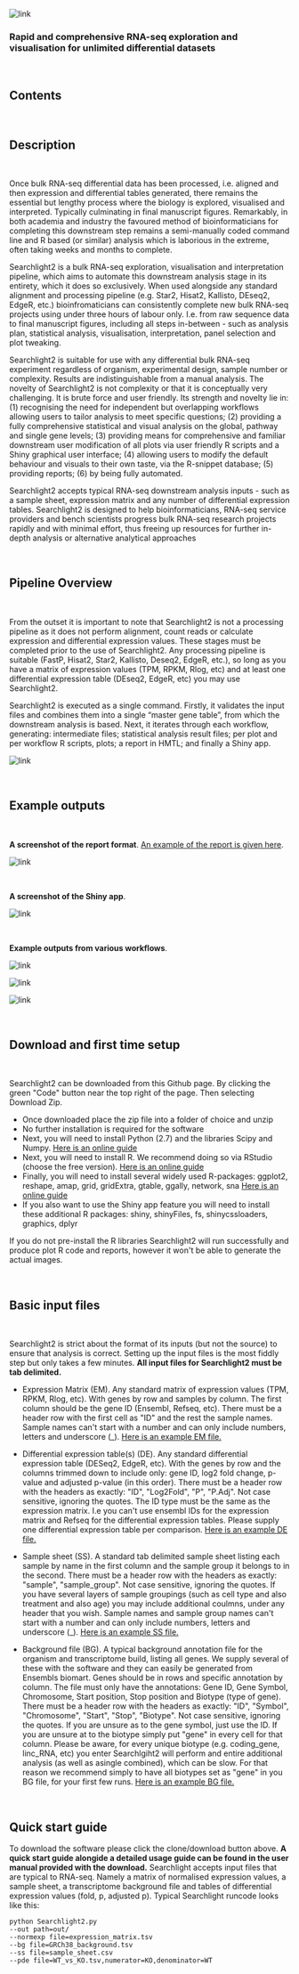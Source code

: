 ![link](/software/bin/report/logo.png)

### Rapid and comprehensive RNA-seq exploration and visualisation for unlimited differential datasets

<br>

## Contents

<br>

## Description

<br>

Once bulk RNA-seq differential data has been processed, i.e. aligned and then expression and differential tables generated, there remains the essential but lengthy process where the biology is explored, visualised and interpreted. Typically culminating in final manuscript figures. Remarkably, in both academia and industry the favoured method of bioinformaticians for completing this downstream step remains a semi-manually coded command line and R based (or similar) analysis which is laborious in the extreme, often taking weeks and months to complete.

Searchlight2 is a bulk RNA-seq exploration, visualisation and interpretation pipeline, which aims to automate this downstream analysis stage in its entirety, which it does so exclusively. When used alongside any standard alignment and processing pipeline (e.g. Star2, Hisat2, Kallisto, DEseq2, EdgeR, etc.) bioinfromaticians can consistently complete new bulk RNA-seq projects using under three hours of labour only. I.e. from raw sequence data to final manuscript figures, including all steps in-between - such as analysis plan, statistical analysis, visualisation, interpretation, panel selection and plot tweaking. 

Searchlight2 is suitable for use with any differential bulk RNA-seq experiment regardless of organism, experimental design, sample number or complexity. Results are indistinguishable from a manual analysis. The novelty of Searchlight2 is not complexity or that it is conceptually very challenging. It is brute force and user friendly. Its strength and novelty lie in: (1) recognising the need for independent but overlapping workflows allowing users to tailor analysis to meet specific questions; (2) providing a fully comprehensive statistical and visual analysis on the global, pathway and single gene levels; (3) providing means for comprehensive and familiar downstream user modification of all plots via user friendly R scripts and a Shiny graphical user interface; (4) allowing users to modify the default behaviour and visuals to their own taste, via the R-snippet database; (5) providing reports; (6) by being fully automated.

Searchlight2 accepts typical RNA-seq downstream analysis inputs - such as a sample sheet, expression matrix and any number of differential expression tables.  Searchlight2 is designed to help bioinformaticians, RNA-seq service providers and bench scientists progress bulk RNA-seq research projects rapidly and with minimal effort, thus freeing up resources for further in-depth analysis or alternative analytical approaches


<br>

## Pipeline Overview

<br>

From the outset it is important to note that Searchlight2 is not a processing pipeline as it does not perform alignment, count reads or calculate expression and
differential expression values. These stages must be completed prior to the use of Searchlight2. Any processing pipeline is suitable (FastP, Hisat2, Star2, Kallisto, Deseq2, EdgeR, etc.), so long as you have a matrix of expression values (TPM, RPKM, Rlog, etc) and at least one differential expression table (DEseq2, EdgeR, etc) you may use Searchlight2. 

Searchlight2 is executed as a single command. Firstly, it validates the input files and combines them into a single “master gene table”, from which the downstream analysis is based. Next, it iterates through each workflow, generating: intermediate files; statistical analysis result files; per plot and per workflow R scripts, plots; a report in HMTL; and finally a Shiny app.

![link](/media/outline.png)

<br>

## Example outputs

<br>

**A screenshot of the report format**. [An example of the report is given here](https://github.com/Searchlight2/example-reports).

![link](/media/report.png)

<br>

**A screenshot of the Shiny app**. 

![link](/media/shiny.png)


<br>

**Example outputs from various workflows**. 

![link](/media/Ex1.png)

![link](/media/Ex2.png)

![link](/media/Ex3.png)

<br>

## Download and first time setup

<br>

Searchlight2 can be downloaded from this Github page. By clicking the green "Code" button near the top right of the page. Then selecting Download Zip. 

* Once downloaded place the zip file into a folder of choice and unzip
* No further installation is required for the software
* Next, you will need to install Python (2.7) and the libraries Scipy and Numpy. [Here is an online guide](https://wiki.python.org/moin/BeginnersGuide/Download)
* Next, you will need to install R. We recommend doing so via RStudio (choose the free version). [Here is an online guide](https://rstudio.com/products/rstudio/download/)
* Finally, you will need to install several widely used R-packages: ggplot2, reshape, amap, grid, gridExtra, gtable, ggally, network, sna [Here is an online guide](https://www.datacamp.com/community/tutorials/r-packages-guide)
* If you also want to use the Shiny app feature you will need to install these additional R packages: shiny, shinyFiles, fs, shinycssloaders, graphics, dplyr

If you do not pre-install the R libraries Searchlight2 will run successfully and produce plot R code and reports, however it won't be able to generate the actual images.

<br>

## Basic input files


<br>

Searchlight2 is strict about the format of its inputs (but not the source) to ensure that analysis is correct. Setting up the input files is the most fiddly step but only takes a few minutes. **All input files for Searchlight2 must be tab delimited.**

* Expression Matrix (EM). Any standard matrix of expression values (TPM, RPKM, Rlog, etc). With genes by row and samples by column. The first column should be the gene ID (Ensembl, Refseq, etc). There must be a header row with the first cell as "ID" and the rest the sample names. Sample names can't start with a number and can only include numbers, letters and underscore (_). [Here is an example EM file.](https://raw.githubusercontent.com/Searchlight2/Searchlight2/master/example_data/normexp.tsv)


* Differential expression table(s) (DE). Any standard differential expression table (DESeq2, EdgeR, etc). With the genes by row and the columns trimmed down to include only: gene ID, log2 fold change, p-value and adjusted p-value (in this order). There must be a header row with the headers as exactly: "ID", "Log2Fold", "P", "P.Adj". Not case sensitive, ignoring the quotes. The ID type must be the same as the expression matrix. I.e you can't use ensembl IDs for the expression matrix and Refseq for the differential expression tables. Please supply one differential expression table per comparison. [Here is an example DE file.](https://raw.githubusercontent.com/Searchlight2/Searchlight2/master/example_data/ML_vs_LP.tsv)

* Sample sheet (SS). A standard tab delimited sample sheet listing each sample by name in the first column and the sample group it belongs to in the second. There must be a header row with the headers as exactly: "sample", "sample_group". Not case sensitive, ignoring the quotes. If you have several layers of sample groupings (such as cell type and also treatment and also age) you may include additional coulmns, under any header that you wish. Sample names and sample group names can't start with a number and can only include numbers, letters and underscore (_). [Here is an example SS file.](https://github.com/Searchlight2/Searchlight2/blob/master/example_data/sample_sheet.tsv)

* Background file (BG). A typical background annotation file for the organism and transcriptome build, listing all genes. We supply several of these with the software and they can easily be generated from Ensembls biomart. Genes should be in rows and specific annotation by column. The file must only have the annotations: Gene ID, Gene Symbol, Chromosome, Start position, Stop position and Biotype (type of gene). There must be a header row with the headers as exactly: "ID", "Symbol", "Chromosome", "Start", "Stop", "Biotype". Not case sensitive, ignoring the quotes. If you are unsure as to the gene symbol, just use the ID. If you are unsure at to the biotype simply put "gene" in every cell for that column. Please be aware, for every unique biotype (e.g. coding_gene, linc_RNA, etc) you enter Searchlgiht2 will perform and entire additional analysis (as well as asingle combined), which can be slow. For that reason we recommend simply to have all biotypes set as "gene" in you BG file, for your first few runs. [Here is an example BG file.](https://raw.githubusercontent.com/Searchlight2/Searchlight2/master/databases/background/human/Ensembl.GRCh37.p13.tsv)

<br>

## Quick start guide




To download the software please click the clone/download button above. **A quick start guide alongide a detailed usage guide can be found in the user manual provided with the download.** Searchlight accepts input files that are typical to RNA-seq. Namely a matrix of normalised expression values, a sample sheet, a transcriptome background file and tables of differential expression values (fold, p, adjusted p). Typical Searchlight runcode looks like this:

```
python Searchlight2.py 
--out path=out/
--normexp file=expression_matrix.tsv
--bg file=GRCh38_background.tsv
--ss file=sample_sheet.csv
--pde file=WT_vs_KO.tsv,numerator=KO,denominator=WT
```





